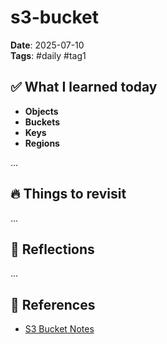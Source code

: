 # s3-bucket

**Date**: 2025-07-10  
**Tags**: #daily #tag1

## ✅ What I learned today

- **Objects**
- **Buckets**
- **Keys**
- **Regions**

...

## 🔥 Things to revisit

...

## 🧠 Reflections

...

## 🔗 References

- [S3 Bucket Notes](../infra/aws/s3-bucket.md)
